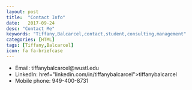 ```yaml
---
layout: post
title:  "Contact Info"
date:   2017-09-24
desc: "Contact Me"
keywords: "Tiffany,Balcarcel,contact,student,consulting,management"
categories: [HTML]
tags: [Tiffany,Balcarcel]
icon: fa fa-briefcase
---
```


<body>
<ul>
<li>Email: tiffanybalcarcel@wustl.edu</li>
<li>LinkedIn: <a>href="linkedin.com/in/tiffanybalcarcel">tiffanybalcarcel</a></li>
<li>Mobile phone: 949-400-8731</li>
</ul>
</body>
